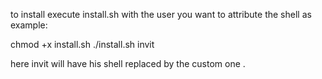 to install execute install.sh with the user you want to attribute the shell as example:

chmod +x install.sh
./install.sh invit

here invit will have his shell replaced by the custom one .
